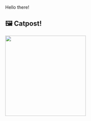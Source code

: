 Hello there!



## 🖼️ Catpost!

<sub>
    <img src="https://cdn2.thecatapi.com/images/dpGAMxown.jpg" height="256">
</sub>

